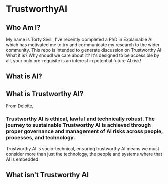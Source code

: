 # TrustworthyAI

## Who Am I? 

My name is Torty Sivill, I've recently completed a PhD in Explainable AI which has motivated me to try and communicate my research to the wider community. This repo is intended to generate discussion on Trustworthy AI: What it is? Why shoudl we care about it? It's designed to be accessible by all, your only pre-requisite is an interest in potential future AI risk!

## What is AI?

## What is Trustworthy AI? 
From Deloite,

### Trustworthy AI is ethical, lawful and technically robust. The journey to sustainable Trustworthy AI is achieved through proper governance and management of AI risks across people, processes, and technology.

Trustworthy AI is socio-technical, ensuring trustworthy AI means we must consider more than just the technology, the people and systems where that AI is embedded 

## What isn't Trustworthy AI 


